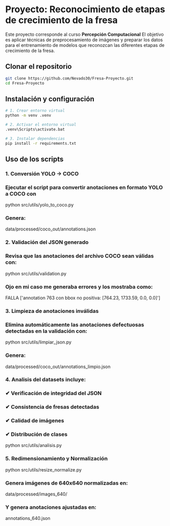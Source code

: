 # Proyecto: Reconocimiento de etapas de crecimiento de la fresa
Este proyecto corresponde al curso **Percepción Computacional** 
El objetivo es aplicar técnicas de preprocesamiento de imágenes y preparar los datos para el entrenamiento de modelos que reconozcan las diferentes etapas de crecimiento de la fresa.

## Clonar el repositorio  

```bash
git clone https://github.com/Nevado30/Fresa-Proyecto.git
cd Fresa-Proyecto
```

## Instalación y configuración
```bash
# 1. Crear entorno virtual
python -m venv .venv

# 2. Activar el entorno virtual 
.venv\Scripts\activate.bat

# 3. Instalar dependencias
pip install -r requirements.txt
```
## Uso de los scripts
### 1. Conversión YOLO -> COCO
### Ejecutar el script para convertir anotaciones en formato YOLO a COCO con
python src/utils/yolo_to_coco.py
### Genera:
data/processed/coco_out/annotations.json

### 2. Validación del JSON generado
### Revisa que las anotaciones del archivo COCO sean válidas con:
python src/utils/validation.py
### Ojo en mi caso me generaba errores y los mostraba como:
FALLA ['annotation 763 con bbox no positiva: [764.23, 1733.59, 0.0, 0.0]']

### 3. Limpieza de anotaciones inválidas
### Elimina automáticamente las anotaciones defectuosas detectadas en la validación con:
python src/utils/limpiar_json.py
### Genera:
data/processed/coco_out/annotations_limpio.json

### 4. Analisis del datasets incluye: 
### ✔ Verificación de integridad del JSON
### ✔ Consistencia de fresas detectadas
### ✔ Calidad de imágenes
### ✔ Distribución de clases
python src/utils/analisis.py

### 5. Redimensionamiento y Normalización
python src/utils/resize_normalize.py
### Genera imágenes de 640x640 normalizadas en:
data/processed/images_640/
### Y genera anotaciones ajustadas en:
annotations_640.json